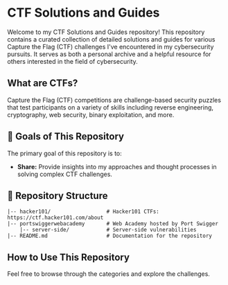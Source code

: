 # CTF Solutions and Guides

Welcome to my CTF Solutions and Guides repository! This repository contains a curated collection of detailed solutions and guides for various Capture the Flag (CTF) challenges I've encountered in my cybersecurity pursuits. It serves as both a personal archive and a helpful resource for others interested in the field of cybersecurity.

## What are CTFs?

Capture the Flag (CTF) competitions are challenge-based security puzzles that test participants on a variety of skills including reverse engineering, cryptography, web security, binary exploitation, and more.

## 🚀 Goals of This Repository

The primary goal of this repository is to:
- **Share:** Provide insights into my approaches and thought processes in solving complex CTF challenges.

## 📂 Repository Structure

```
|-- hacker101/                  # Hacker101 CTFs: https://ctf.hacker101.com/about
|-- portswiggerwebacademy       # Web Academy hosted by Port Swigger
    |-- server-side/            # Server-side vulnerabilities
|-- README.md                   # Documentation for the repository
```
## How to Use This Repository

Feel free to browse through the categories and explore the challenges.


